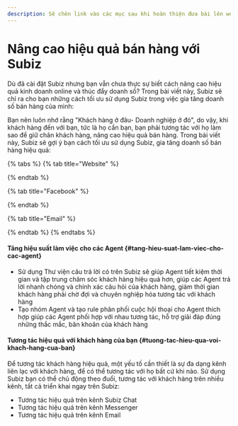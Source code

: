 ```yaml
---
description: Sẽ chèn link vào các mục sau khi hoàn thiện đưa bài lên web
---
```


# Nâng cao hiệu quả bán hàng với Subiz

Dù đã cài đặt Subiz nhưng bạn vẫn chưa thực sự biết cách nâng cao hiệu quả kinh doanh online và thúc đẩy doanh số? Trong bài viết này, Subiz sẽ chỉ ra cho bạn những cách tối ưu sử dụng Subiz trong việc gia tăng doanh số bán hàng của mình:

Bạn nên luôn nhớ rằng "Khách hàng ở đâu- Doanh nghiệp ở đó", do vậy, khi khách hàng đến với bạn, tức là họ cần bạn, bạn phải tương tác với họ làm sao để giữ chân khách hàng, nâng cao hiệu quả bán hàng. Trong bài viết này, Subiz sẽ gợi ý bạn cách tối ưu sử dụng Subiz, gia tăng doanh số bán hàng hiệu quả:

{% tabs %}
{% tab title="Website" %}

{% endtab %}

{% tab title="Facebook" %}

{% endtab %}

{% tab title="Email" %}

{% endtab %}
{% endtabs %}

#### Tăng hiệu suất làm việc cho các Agent {#tang-hieu-suat-lam-viec-cho-cac-agent}

* Sử dụng Thư viện câu trả lời có trên Subiz sẽ giúp Agent tiết kiệm thời gian và tập trung chăm sóc khách hàng hiệu quả hơn, giúp các Agent trả lời nhanh chóng và chính xác câu hỏi của khách hàng, giảm thời gian khách hàng phải chờ đợi và chuyên nghiệp hóa tương tác với khách hàng
* Tạo nhóm Agent và tạo rule phân phối cuộc hội thoại cho Agent thích hợp giúp các Agent phối hợp với nhau tương tác, hỗ trợ giải đáp đúng những thắc mắc, băn khoăn của khách hàng

#### Tương tác hiệu quả với khách hàng của bạn {#tuong-tac-hieu-qua-voi-khach-hang-cua-ban}

Để tương tác khách hàng hiệu quả, một yếu tố cần thiết là sự đa dạng kênh liên lạc với khách hàng, để có thể tương tác với họ bất cứ khi nào. Sử dụng Subiz bạn có thể chủ động theo đuổi, tương tác với khách hàng trên nhiều kênh, tất cả triển khai ngay trên Subiz:

* Tương tác hiệu quả trên kênh Subiz Chat
* Tương tác hiệu quả trên kênh Messenger
* Tương tác hiệu quả trên kênh Email

